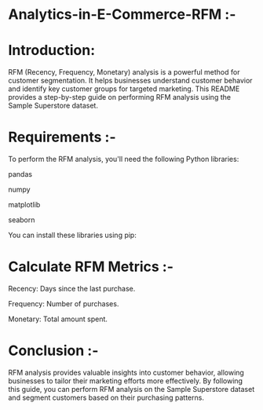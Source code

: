 # Analytics-in-E-Commerce-RFM :-

# Introduction:

RFM (Recency, Frequency, Monetary) analysis is a powerful method for customer segmentation. It helps businesses understand customer behavior and identify key customer groups for targeted marketing. 
This README provides a step-by-step guide on performing RFM analysis using the Sample Superstore dataset.

# Requirements :-

To perform the RFM analysis, you'll need the following Python libraries:

pandas

numpy

matplotlib

seaborn

You can install these libraries using pip:

# Calculate RFM Metrics :- 

Recency: Days since the last purchase.

Frequency: Number of purchases.

Monetary: Total amount spent.


# Conclusion :-

RFM analysis provides valuable insights into customer behavior, allowing businesses to tailor their marketing efforts more effectively.
By following this guide, you can perform RFM analysis on the Sample Superstore dataset and segment customers based on their purchasing patterns.
